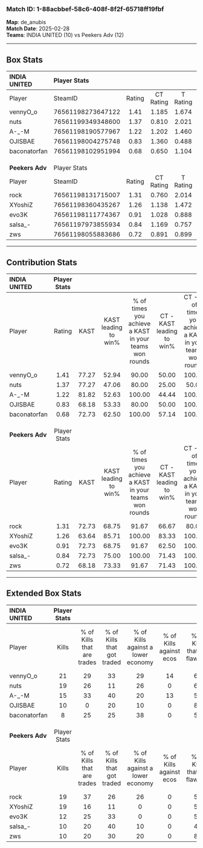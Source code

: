 ### Match ID: 1-88acbbef-58c6-408f-8f2f-65718ff19fbf  
**Map**: de_anubis  
**Match Date**: 2025-02-28  
**Teams**: INDIA UNITED (10) vs Peekers Adv (12)  

---  

## Box Stats  

| **INDIA UNITED** | Player Stats      |        |           |          |       |       |       |         |        |      |     |
| :- | :- | :-: | :-: | :-: | :-: | :-: | :-: | :-: | :-: | :-: | :-: |
| Player           | SteamID           | Rating | CT Rating | T Rating | KAST  |  ADR  | Kills | Assists | Deaths | K/D  | HS% |
| vennyO_o         | 76561198273647122 |  1.41  |   1.185   |  1.674   | 77.27 | 86.1  |  21   |    4    |   14   | 1.50 | 42  |
| nuts             | 76561199349348600 |  1.37  |   0.810   |  2.021   | 77.27 | 83.1  |  19   |    4    |   12   | 1.58 | 78  |
| A-_-M            | 76561198190577967 |  1.22  |   1.202   |  1.460   | 81.82 | 90.1  |  15   |    6    |   14   | 1.07 | 66  |
| OJISBAE          | 76561198004275748 |  0.83  |   1.360   |  0.488   | 68.18 | 58.5  |  10   |    6    |   14   | 0.71 | 20  |
| baconatorfan     | 76561198102951994 |  0.68  |   0.650   |  1.104   | 72.73 | 47.0  |   8   |    3    |   16   | 0.50 | 50  |
|                  |                   |        |           |          |       |       |       |         |        |      |     |
|                  |                   |        |           |          |       |       |       |         |        |      |     |
|                  |                   |        |           |          |       |       |       |         |        |      |     |
| **Peekers Adv**  | Player Stats      |        |           |          |       |       |       |         |        |      |     |
| Player           | SteamID           | Rating | CT Rating | T Rating | KAST  |  ADR  | Kills | Assists | Deaths | K/D  | HS% |
| rock             | 76561198131715007 |  1.31  |   0.760   |  2.014   | 72.73 | 105.7 |  19   |    5    |   16   | 1.19 | 57  |
| XYoshiZ          | 76561198360435267 |  1.26  |   1.138   |  1.472   | 63.64 | 81.5  |  19   |    3    |   12   | 1.58 | 26  |
| evo3K            | 76561198111774367 |  0.91  |   1.028   |  0.888   | 72.73 | 47.1  |  12   |    2    |   13   | 0.92 | 50  |
| salsa_-          | 76561197973855934 |  0.84  |   1.169   |  0.757   | 72.73 | 60.2  |  10   |    6    |   15   | 0.67 | 50  |
| zws              | 76561198055883686 |  0.72  |   0.891   |  0.899   | 68.18 | 51.9  |  10   |    3    |   17   | 0.59 | 40  |
---  

## Contribution Stats  

| **INDIA UNITED** | Player Stats |       |                      |                                                        |                           |                                                             |                          |                                                            |
| :- | :-: | :-: | :-: | :-: | :-: | :-: | :-: | :-: |
| Player           |    Rating    | KAST  | KAST leading to win% | % of times you achieve a KAST in your teams won rounds | CT - KAST leading to win% | CT - % of times you achieve a KAST in your teams won rounds | T - KAST leading to win% | T - % of times you achieve a KAST in your teams won rounds |
| vennyO_o         |     1.41     | 77.27 |        52.94         |                         90.00                          |           50.00           |                           100.00                            |          55.56           |                           83.33                            |
| nuts             |     1.37     | 77.27 |        47.06         |                         80.00                          |           25.00           |                            50.00                            |          66.67           |                           100.00                           |
| A-_-M            |     1.22     | 81.82 |        52.63         |                         100.00                         |           44.44           |                           100.00                            |          60.00           |                           100.00                           |
| OJISBAE          |     0.83     | 68.18 |        53.33         |                         80.00                          |           50.00           |                           100.00                            |          57.14           |                           66.67                            |
| baconatorfan     |     0.68     | 72.73 |        62.50         |                         100.00                         |           57.14           |                           100.00                            |          66.67           |                           100.00                           |
|                  |              |       |                      |                                                        |                           |                                                             |                          |                                                            |
|                  |              |       |                      |                                                        |                           |                                                             |                          |                                                            |
|                  |              |       |                      |                                                        |                           |                                                             |                          |                                                            |
| **Peekers Adv**  | Player Stats |       |                      |                                                        |                           |                                                             |                          |                                                            |
| Player           |    Rating    | KAST  | KAST leading to win% | % of times you achieve a KAST in your teams won rounds | CT - KAST leading to win% | CT - % of times you achieve a KAST in your teams won rounds | T - KAST leading to win% | T - % of times you achieve a KAST in your teams won rounds |
| rock             |     1.31     | 72.73 |        68.75         |                         91.67                          |           66.67           |                            80.00                            |          70.00           |                           100.00                           |
| XYoshiZ          |     1.26     | 63.64 |        85.71         |                         100.00                         |           83.33           |                           100.00                            |          87.50           |                           100.00                           |
| evo3K            |     0.91     | 72.73 |        68.75         |                         91.67                          |           62.50           |                           100.00                            |          75.00           |                           85.71                            |
| salsa_-          |     0.84     | 72.73 |        75.00         |                         100.00                         |           71.43           |                           100.00                            |          77.78           |                           100.00                           |
| zws              |     0.72     | 68.18 |        73.33         |                         91.67                          |           71.43           |                           100.00                            |          75.00           |                           85.71                            |
---  

## Extended Box Stats  

| **INDIA UNITED** | Player Stats |                            |                            |                                    |                         |                              |                                 |        |                             |                                     |                          |                               |                            |
| :- | :-: | :-: | :-: | :-: | :-: | :-: | :-: | :-: | :-: | :-: | :-: | :-: | :-: |
| Player           |    Kills     | % of Kills that are trades | % of Kills that got traded | % of Kills against a lower economy | % of Kills against ecos | % of Kills that are flawless | % of Kills that are close duels | Deaths | % of Deaths that get traded | % of Deaths against a lower economy | % of Deaths against ecos | % of Deaths that are flawless | % of Deaths that are close |
| vennyO_o         |      21      |             29             |             33             |                 29                 |           14            |              62              |                5                |   14   |              7              |                  7                  |            0             |              50               |             0              |
| nuts             |      19      |             26             |             11             |                 26                 |            0            |              68              |                5                |   12   |             17              |                  8                  |            0             |              67               |             8              |
| A-_-M            |      15      |             33             |             40             |                 20                 |           13            |              53              |               13                |   14   |             21              |                  7                  |            0             |              43               |             14             |
| OJISBAE          |      10      |             0              |             20             |                 10                 |            0            |              80              |                0                |   14   |             29              |                  7                  |            0             |              57               |             7              |
| baconatorfan     |      8       |             25             |             25             |                 38                 |            0            |              50              |                0                |   16   |             50              |                 19                  |            6             |              63               |             0              |
|                  |              |                            |                            |                                    |                         |                              |                                 |        |                             |                                     |                          |                               |                            |
|                  |              |                            |                            |                                    |                         |                              |                                 |        |                             |                                     |                          |                               |                            |
|                  |              |                            |                            |                                    |                         |                              |                                 |        |                             |                                     |                          |                               |                            |
| **Peekers Adv**  | Player Stats |                            |                            |                                    |                         |                              |                                 |        |                             |                                     |                          |                               |                            |
| Player           |    Kills     | % of Kills that are trades | % of Kills that got traded | % of Kills against a lower economy | % of Kills against ecos | % of Kills that are flawless | % of Kills that are close duels | Deaths | % of Deaths that get traded | % of Deaths against a lower economy | % of Deaths against ecos | % of Deaths that are flawless | % of Deaths that are close |
| rock             |      19      |             37             |             26             |                 26                 |            0            |              53              |                5                |   16   |             19              |                 13                  |            0             |              50               |             13             |
| XYoshiZ          |      19      |             16             |             11             |                 0                  |            0            |              58              |               11                |   12   |             17              |                  8                  |            0             |              92               |             0              |
| evo3K            |      12      |             25             |             33             |                 0                  |            0            |              50              |                8                |   13   |             15              |                 15                  |            0             |              62               |             0              |
| salsa_-          |      10      |             20             |             40             |                 10                 |            0            |              40              |                0                |   15   |             33              |                 13                  |            0             |              53               |             7              |
| zws              |      10      |             20             |             30             |                 20                 |            0            |              80              |                0                |   17   |             41              |                  6                  |            0             |              65               |             6              |
